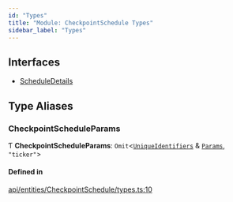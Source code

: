 ```yaml
---
id: "Types"
title: "Module: CheckpointSchedule Types"
sidebar_label: "Types"
---
```


## Interfaces

- [ScheduleDetails](../../../../../interfaces/API/Entities/CheckpointSchedule/Types/ScheduleDetails/ScheduleDetails.md)

## Type Aliases

### CheckpointScheduleParams

Ƭ **CheckpointScheduleParams**: `Omit`\<[`UniqueIdentifiers`](../../../../../interfaces/API/Entities/CheckpointSchedule/UniqueIdentifiers/UniqueIdentifiers.md) & [`Params`](../../../../../interfaces/API/Entities/CheckpointSchedule/Params/Params.md), ``"ticker"``\>

#### Defined in

[api/entities/CheckpointSchedule/types.ts:10](https://github.com/PolymeshAssociation/polymesh-sdk/blob/0dbd0ebd0/src/api/entities/CheckpointSchedule/types.ts#L10)
